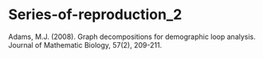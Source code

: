 # Series-of-reproduction_2
Adams, M.J. (2008). Graph decompositions for demographic loop analysis.  Journal of Mathematic Biology, 57(2), 209-211. 
